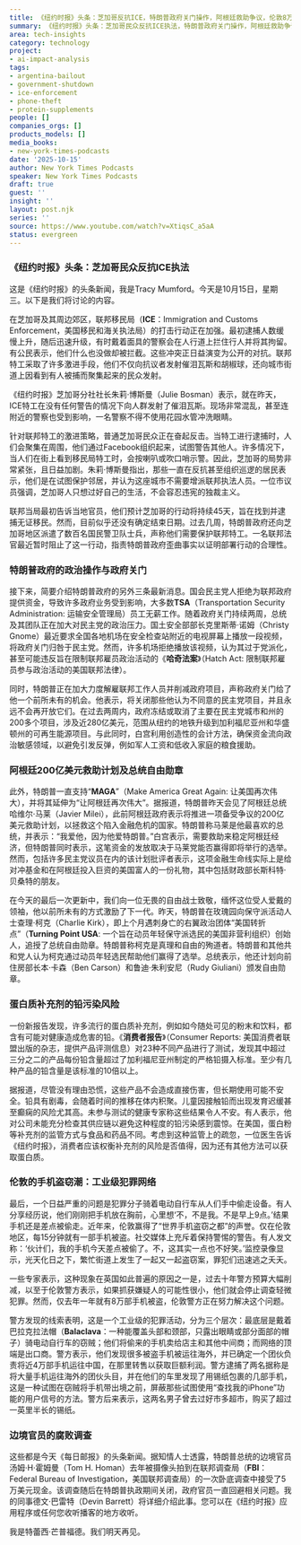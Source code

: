 ```yaml
---
title: 《纽约时报》头条：芝加哥反抗ICE，特朗普政府关门操作，阿根廷救助争议，伦敦8万手机被盗案
summary: 《纽约时报》头条：芝加哥民众反抗ICE执法，特朗普政府关门操作，阿根廷救助争议，伦敦8万手机被盗案。
area: tech-insights
category: technology
project:
- ai-impact-analysis
tags:
- argentina-bailout
- government-shutdown
- ice-enforcement
- phone-theft
- protein-supplements
people: []
companies_orgs: []
products_models: []
media_books:
- new-york-times-podcasts
date: '2025-10-15'
author: New York Times Podcasts
speaker: New York Times Podcasts
draft: true
guest: ''
insight: ''
layout: post.njk
series: ''
source: https://www.youtube.com/watch?v=XtiqsC_a5aA
status: evergreen
---
```

### 《纽约时报》头条：芝加哥民众反抗ICE执法

这是《纽约时报》的头条新闻，我是Tracy Mumford。今天是10月15日，星期三。以下是我们将讨论的内容。

在芝加哥及其周边郊区，联邦移民局（**ICE**：Immigration and Customs Enforcement，美国移民和海关执法局）的打击行动正在加强。最初逮捕人数缓慢上升，随后迅速升级，有时戴着面具的警察会在人行道上拦住行人并将其拘留。有公民表示，他们什么也没做却被拦截。这些冲突正日益演变为公开的对抗。联邦特工采取了许多激进手段，他们不仅向抗议者发射催泪瓦斯和胡椒球，还向城市街道上因看到有人被捕而聚集起来的民众发射。

《纽约时报》芝加哥分社社长朱莉·博斯曼（Julie Bosman）表示，就在昨天，ICE特工在没有任何警告的情况下向人群发射了催泪瓦斯。现场非常混乱，甚至连附近的警察也受到影响，一名警察不得不使用花园水管冲洗眼睛。

针对联邦特工的激进策略，普通芝加哥民众正在奋起反击。当特工进行逮捕时，人们会聚集在周围，他们通过Facebook组织起来，试图警告其他人。许多情况下，当人们在街上看到移民局特工时，会按喇叭或吹口哨示警。因此，芝加哥的局势非常紧张，且日益加剧。朱莉·博斯曼指出，那些一直在反抗甚至组织巡逻的居民表示，他们是在试图保护邻居，并认为这座城市不需要增派联邦执法人员。一位市议员强调，芝加哥人只想过好自己的生活，不会容忍违宪的独裁主义。

联邦当局最初告诉当地官员，他们预计芝加哥的行动将持续45天，旨在找到并逮捕无证移民。然而，目前似乎还没有确定结束日期。过去几周，特朗普政府还向芝加哥地区派遣了数百名国民警卫队士兵，声称他们需要保护联邦特工。一名联邦法官最近暂时阻止了这一行动，指责特朗普政府歪曲事实以证明部署行动的合理性。

### 特朗普政府的政治操作与政府关门

接下来，简要介绍特朗普政府的另外三条最新消息。国会民主党人拒绝为联邦政府提供资金，导致许多政府业务受到影响，大多数**TSA**（Transportation Security Administration: 运输安全管理局）员工无薪工作。随着政府关门持续两周，总统及其团队正在加大对民主党的政治压力。国土安全部部长克里斯蒂·诺姆（Christy Gnome）最近要求全国各地机场在安全检查站附近的电视屏幕上播放一段视频，将政府关门归咎于民主党。然而，许多机场拒绝播放该视频，认为其过于党派化，甚至可能违反旨在限制联邦雇员政治活动的《**哈奇法案**》（Hatch Act: 限制联邦雇员参与政治活动的美国联邦法律）。

同时，特朗普正在加大力度解雇联邦工作人员并削减政府项目，声称政府关门给了他一个前所未有的机会。他表示，将关闭那些他认为不同意的民主党项目，并且永远不会再开放它们。在过去两周内，政府冻结或取消了主要在民主党城市和州的200多个项目，涉及近280亿美元，范围从纽约的地铁升级到加利福尼亚州和华盛顿州的可再生能源项目。与此同时，白宫利用创造性的会计方法，确保资金流向政治敏感领域，以避免引发反弹，例如军人工资和低收入家庭的粮食援助。

### 阿根廷200亿美元救助计划及总统自由勋章

此外，特朗普一直支持“**MAGA**”（Make America Great Again: 让美国再次伟大），并将其延伸为“让阿根廷再次伟大”。据报道，特朗普昨天会见了阿根廷总统哈维尔·马莱（Javier Milei），此前阿根廷政府表示将推进一项备受争议的200亿美元救助计划，以拯救这个陷入金融危机的国家。特朗普称马莱是他最喜欢的总统，并表示：“我爱他，因为他爱特朗普。”白宫表示，需要救助来稳定阿根廷经济，但特朗普同时表示，这笔资金的发放取决于马莱党能否赢得即将举行的选举。然而，包括许多民主党议员在内的该计划批评者表示，这项金融生命线实际上是给对冲基金和在阿根廷投入巨资的美国富人的一份礼物，其中包括财政部长斯科特·贝桑特的朋友。

在今天的最后一次更新中，我们向一位无畏的自由战士致敬，缅怀这位受人爱戴的领袖，他以前所未有的方式激励了下一代。昨天，特朗普在玫瑰园向保守派活动人士查理·柯克（Charlie Kirk），即上个月遇刺身亡的右翼政治团体“美国转折点”（**Turning Point USA**: 一个旨在动员年轻保守派选民的美国非营利组织）创始人，追授了总统自由勋章。特朗普称柯克是真理和自由的殉道者。特朗普和其他共和党人认为柯克通过动员年轻选民帮助他们赢得了选举。总统表示，他还计划向前住房部长本·卡森（Ben Carson）和鲁迪·朱利安尼（Rudy Giuliani）颁发自由勋章。

### 蛋白质补充剂的铅污染风险

一份新报告发现，许多流行的蛋白质补充剂，例如如今随处可见的粉末和饮料，都含有可能对健康造成危害的铅。《**消费者报告**》（Consumer Reports: 美国消费者联盟出版的杂志，提供产品评测信息）对23种不同产品进行了测试，发现其中超过三分之二的产品每份铅含量超过了加利福尼亚州制定的严格铅摄入标准。至少有几种产品的铅含量是该标准的10倍以上。

据报道，尽管没有理由恐慌，这些产品不会造成直接伤害，但长期使用可能不安全。铅具有剧毒，会随着时间的推移在体内积聚。儿童因接触铅而出现发育迟缓甚至癫痫的风险尤其高。未参与测试的健康专家称这些结果令人不安。有人表示，他对公司未能充分检查其供应链以避免这种程度的铅污染感到震惊。在美国，蛋白粉等补充剂的监管方式与食品和药品不同。考虑到这种监管上的疏忽，一位医生告诉《纽约时报》，消费者应该权衡补充剂的风险是否值得，因为还有其他方法可以获取蛋白质。

### 伦敦的手机盗窃潮：工业级犯罪网络

最后，一个日益严重的问题是犯罪分子骑着电动自行车从人们手中偷走设备。有人分享经历说，他们刚刚把手机放在胸前，心里想‘不，不是我。不是早上9点。’结果手机还是差点被偷走。近年来，伦敦赢得了“世界手机盗窃之都”的声誉。仅在伦敦地区，每15分钟就有一部手机被盗。社交媒体上充斥着保持警惕的警告。有人发文称：‘伙计们，我的手机今天差点被偷了。不，这其实一点也不好笑。’监控录像显示，光天化日之下，繁忙街道上发生了一起又一起盗窃案，罪犯们迅速逃之夭夭。

一些专家表示，这种现象在英国如此普遍的原因之一是，过去十年警方预算大幅削减，以至于伦敦警方表示，如果抓获嫌疑人的可能性很小，他们就会停止调查轻微犯罪。然而，仅去年一年就有8万部手机被盗，伦敦警方正在努力解决这个问题。

警方发现的线索表明，这是一个工业级的犯罪活动，分为三个层次：最底层是戴着巴拉克拉法帽（**Balaclava**：一种能覆盖头部和颈部，只露出眼睛或部分面部的帽子）骑电动自行车的窃贼；他们将偷来的手机卖给店主和其他中间商；而网络的顶端是出口商。警方表示，他们发现很多被盗手机被运往海外，并已确定一个团伙负责将近4万部手机运往中国，在那里转售以获取巨额利润。警方逮捕了两名据称是将大量手机运往海外的团伙头目，并在他们的车里发现了用锡纸包裹的几部手机，这是一种试图在窃贼将手机带出境之前，屏蔽那些试图使用“查找我的iPhone”功能的用户信号的方法。警方后来表示，这两名男子曾去过好市多超市，购买了超过一英里半长的锡纸。

### 边境官员的腐败调查

这些都是今天《每日邮报》的头条新闻。据知情人士透露，特朗普总统的边境官员汤姆·H·霍姆曼（Tom H. Homan）去年被摄像头拍到在联邦调查局（**FBI**：Federal Bureau of Investigation，美国联邦调查局）的一次卧底调查中接受了5万美元现金。该调查随后在特朗普执政期间关闭，政府官员一直回避相关问题。我的同事德文·巴雷特（Devin Barrett）将详细介绍此事。您可以在《纽约时报》应用程序或任何您收听播客的地方收听。

我是特蕾西·芒普福德。我们明天再见。